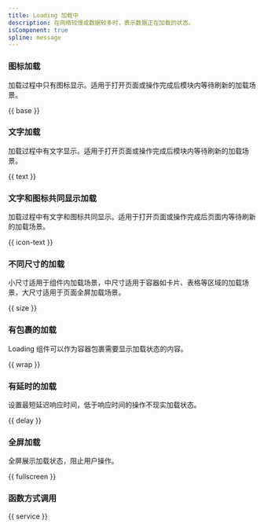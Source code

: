 ```yaml
---
title: Loading 加载中
description: 在网络较慢或数据较多时，表示数据正在加载的状态。
isComponent: true
spline: message
---
```


### 图标加载

加载过程中只有图标显示。适用于打开页面或操作完成后模块内等待刷新的加载场景。

{{ base }}

### 文字加载

加载过程中有文字显示。适用于打开页面或操作完成后模块内等待刷新的加载场景。

{{ text }}

### 文字和图标共同显示加载

加载过程中有文字和图标共同显示。适用于打开页面或操作完成后页面内等待刷新的加载场景。

{{ icon-text }}

### 不同尺寸的加载
小尺寸适用于组件内加载场景，中尺寸适用于容器如卡片、表格等区域的加载场景，大尺寸适用于页面全屏加载场景。

{{ size }}

### 有包裹的加载
Loading 组件可以作为容器包裹需要显示加载状态的内容。

{{ wrap }}

### 有延时的加载
设置最短延迟响应时间，低于响应时间的操作不现实加载状态。

{{ delay }}

### 全屏加载
全屏展示加载状态，阻止用户操作。

{{ fullscreen }}

### 函数方式调用

{{ service }}
